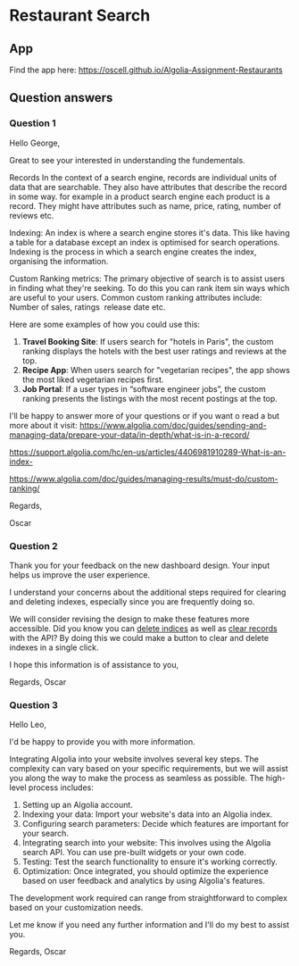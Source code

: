 # Restaurant Search

## App

Find the app here:
https://oscell.github.io/Algolia-Assignment-Restaurants

## Question answers

### Question 1

Hello George,

Great to see your interested in understanding the fundementals.

Records 
In the context of a search engine, records are individual units of data that are searchable. They also have attributes that describe the record in some way. for example in a product search engine each product is a record. They might have attributes such as name, price, rating, number of reviews etc.


Indexing:
An index is where a search engine stores it's data. This like having a table for a database except  an index is optimised for search operations. Indexing is the process in which a search engine creates the index, organising the information. 

Custom Ranking  metrics:
The primary objective of search is to assist users in finding what they're seeking. To do this you can rank item sin ways which are useful to your users. Common custom ranking attributes include: Number of sales, ratings  release date etc.

Here are some examples of how you could use this:
1. **Travel Booking Site**: If users search for "hotels in Paris", the custom ranking displays the hotels with the best user ratings and reviews at the top.
2. **Recipe App**: When users search for "vegetarian recipes", the app shows the most liked vegetarian recipes first.
3. **Job Portal**: If a user types in “software engineer jobs”, the custom ranking presents the listings with the most recent postings at the top.

I'll be happy to answer more of your questions or if you want o read a but more about it visit: https://www.algolia.com/doc/guides/sending-and-managing-data/prepare-your-data/in-depth/what-is-in-a-record/

https://support.algolia.com/hc/en-us/articles/4406981910289-What-is-an-index-

https://www.algolia.com/doc/guides/managing-results/must-do/custom-ranking/

Regards,

Oscar

### Question 2

Thank you for your feedback on the new dashboard design. Your input helps us improve the user experience.  

I understand your concerns about the additional steps required for clearing and deleting indexes, especially since you are frequently doing so.

We will consider revising the design to make these features more accessible. Did you know you can [delete indices](https://www.algolia.com/doc/guides/sending-and-managing-data/manage-indices-and-apps/manage-indices/how-to/delete-indices/#delete-indices-with-the-api) as well as [clear records](https://www.algolia.com/doc/guides/sending-and-managing-data/manage-indices-and-apps/manage-indices/how-to/delete-indices/#clear-records-from-an-index-with-the-api) with the API? By doing this we could make a button to clear and delete indexes in a single click.

I hope this information is of assistance to you,

Regards,
Oscar

### Question 3

Hello Leo,

I'd be happy to provide you with more information.

Integrating Algolia into your website involves several key steps. The complexity can vary based on your specific requirements, but we will assist you along the way to make the process as seamless as possible. The high-level process includes:

1. Setting up an Algolia account.
2. Indexing your data: Import your website's data into an Algolia index.
3. Configuring search parameters: Decide which features are important for your search.
4. Integrating search into your website: This involves using the Algolia search API. You can use pre-built widgets or your own code.
5. Testing: Test the search functionality to ensure it's working correctly.
6. Optimization: Once integrated, you should optimize the experience based on user feedback and analytics by using Algolia's features.

The development work required can range from straightforward to complex based on your customization needs.

Let me know if you need any further information and I'll do my best to assist you.

Regards, 
Oscar